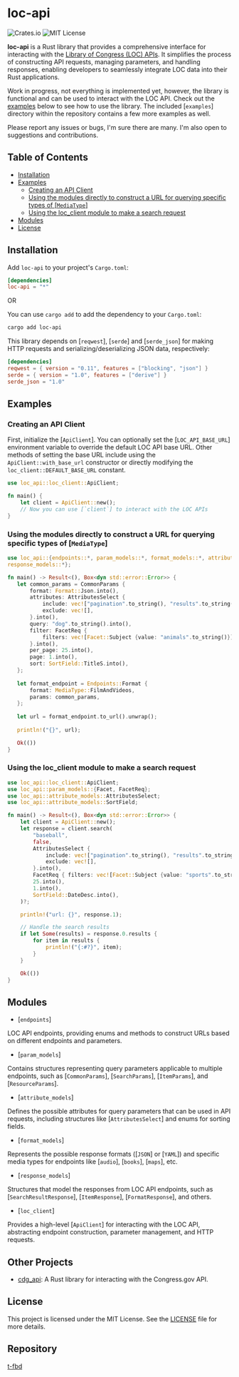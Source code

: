 # loc-api

![Crates.io](https://img.shields.io/crates/v/loc_api)
![MIT License](https://img.shields.io/crates/l/loc_api)

**loc-api** is a Rust library that provides a comprehensive interface for interacting with the [Library of Congress (LOC) APIs](https://www.loc.gov/apis/). It simplifies the process of constructing API requests, managing parameters, and handling responses, enabling developers to seamlessly integrate LOC data into their Rust applications.

Work in progress, not everything is implemented yet, however, the library is functional and can be used to interact with the LOC API. Check out the [examples](#examples) below to see how to use the library.
The included [`examples`] directory within the repository contains a few more examples as well.

Please report any issues or bugs, I'm sure there are many. I'm also open to suggestions and contributions.

## Table of Contents

- [Installation](#installation)
- [Examples](#examples)
    - [Creating an API Client](#creating-an-api-client)
    - [Using the modules directly to construct a URL for querying specific types of [`MediaType`]](#using-the-modules-directly-to-construct-a-url-for-querying-specific-types-of-mediatype)
    - [Using the loc_client module to make a search request](#using-the-loc_client-module-to-make-a-search-request)
- [Modules](#modules)
- [License](#license)

## Installation

Add `loc-api` to your project's `Cargo.toml`:

```toml
[dependencies]
loc-api = "*"
```
OR

You can use `cargo add` to add the dependency to your `Cargo.toml`:

```sh
cargo add loc-api
```


This library depends on [`reqwest`], [`serde`] and [`serde_json`] for making HTTP requests and serializing/deserializing JSON data, respectively:

```toml
[dependencies]
reqwest = { version = "0.11", features = ["blocking", "json"] }
serde = { version = "1.0", features = ["derive"] }
serde_json = "1.0"
```

## Examples

### Creating an API Client

First, initialize the [`ApiClient`]. You can optionally set the [`LOC_API_BASE_URL`] environment variable to override the default LOC API base URL.
Other methods of setting the base URL include using the `ApiClient::with_base_url` constructor or directly modifying the `loc_client::DEFAULT_BASE_URL` constant.

```rust
use loc_api::loc_client::ApiClient;

fn main() {
    let client = ApiClient::new();
    // Now you can use [`client`] to interact with the LOC APIs
}
```

### Using the modules directly to construct a URL for querying specific types of [`MediaType`]

```rust
use loc_api::{endpoints::*, param_models::*, format_models::*, attribute_models::*,
response_models::*};

fn main() -> Result<(), Box<dyn std::error::Error>> {
   let common_params = CommonParams {
       format: Format::Json.into(),
       attributes: AttributesSelect {
           include: vec!["pagination".to_string(), "results".to_string()],
           exclude: vec![],
       }.into(),
       query: "dog".to_string().into(),
       filter: FacetReq {
           filters: vec![Facet::Subject {value: "animals".to_string()}]
       }.into(),
       per_page: 25.into(),
       page: 1.into(),
       sort: SortField::TitleS.into(),
   };
   
   let format_endpoint = Endpoints::Format {
       format: MediaType::FilmAndVideos,
       params: common_params,
   };
   
   let url = format_endpoint.to_url().unwrap();
    
   println!("{}", url);

   Ok(())
}
```

### Using the loc_client module to make a search request

```rust
use loc_api::loc_client::ApiClient;
use loc_api::param_models::{Facet, FacetReq};
use loc_api::attribute_models::AttributesSelect;
use loc_api::attribute_models::SortField;

fn main() -> Result<(), Box<dyn std::error::Error>> {
    let client = ApiClient::new();
    let response = client.search(
        "baseball",
        false,
        AttributesSelect {
            include: vec!["pagination".to_string(), "results".to_string()],
            exclude: vec![],
        }.into(),
        FacetReq { filters: vec![Facet::Subject {value: "sports".to_string()}] }.into(),
        25.into(),
        1.into(),
        SortField::DateDesc.into(),
    )?;

    println!("url: {}", response.1);

    // Handle the search results
    if let Some(results) = response.0.results {
        for item in results {
            println!("{:#?}", item);
        }
    }

    Ok(())
}
```

## Modules

- [`endpoints`]

LOC API endpoints, providing enums and methods to construct URLs based on different endpoints and parameters.

- [`param_models`]

Contains structures representing query parameters applicable to multiple endpoints, such as [`CommonParams`], [`SearchParams`], [`ItemParams`], and [`ResourceParams`].

- [`attribute_models`]

Defines the possible attributes for query parameters that can be used in API requests, including structures like [`AttributesSelect`] and enums for sorting fields.

- [`format_models`]

Represents the possible response formats ([`JSON`] or [`YAML`]) and specific media types for endpoints like [`audio`], [`books`], [`maps`], etc.

- [`response_models`]

Structures that model the responses from LOC API endpoints, such as [`SearchResultResponse`], [`ItemResponse`], [`FormatResponse`], and others.

- [`loc_client`]

Provides a high-level [`ApiClient`] for interacting with the LOC API, abstracting endpoint construction, parameter management, and HTTP requests.

## Other Projects

- [cdg_api](https://crates.io/crates/cdg_api): A Rust library for interacting with the Congress.gov API.

## License

This project is licensed under the MIT License. See the [LICENSE](LICENSE) file for more details.

## Repository

[t-fbd](https://github.com/t-fbd/loc_api)
```
